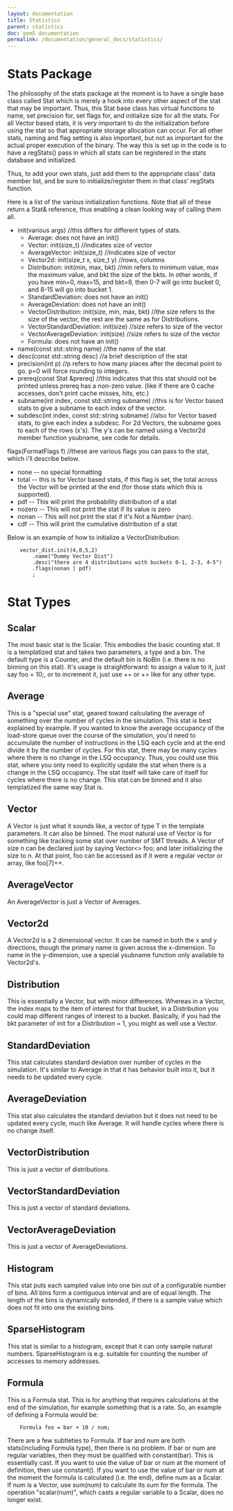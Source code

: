 ```yaml
---
layout: documentation
title: Statistics
parent: statistics
doc: gem5 documentation
permalink: /documentation/general_docs/statistics/
---
```


# Stats Package
The philosophy of the stats package at the moment is to have a single base class called Stat which is merely a hook into every other aspect of the stat that may be important. Thus, this Stat base class has virtual functions to name, set precision for, set flags for, and initialize size for all the stats. For all Vector based stats, it is very important to do the initialization before using the stat so that appropriate storage allocation can occur. For all other stats, naming and flag setting is also important, but not as important for the actual proper execution of the binary. The way this is set up in the code is to have a regStats() pass in which all stats can be registered in the stats database and initialized.

Thus, to add your own stats, just add them to the appropriate class' data member list, and be sure to initialize/register them in that class' regStats function.

Here is a list of the various initialization functions. Note that all of these return a Stat& reference, thus enabling a clean looking way of calling them all.

* init(various args) //this differs for different types of stats.
   * Average: does not have an init()
   * Vector: init(size_t) //indicates size of vector
   * AverageVector: init(size_t) //indicates size of vector
   * Vector2d: init(size_t x, size_t y) //rows, columns
   * Distribution: init(min, max, bkt) //min refers to minimum value, max the maximum value, and bkt the size of the bkts. In other words, if you have min=0, max=15, and bkt=8, then 0-7 will go into bucket 0, and 8-15 will go into bucket 1.
   * StandardDeviation: does not have an init()
   * AverageDeviation: does not have an init()
   * VectorDistribution: init(size, min, max, bkt) //the size refers to the size of the vector, the rest are the same as for Distributions.
   * VectorStandardDeviation: init(size) //size refers to size of the vector
   * VectorAverageDeviation: init(size) //size refers to size of the vector
   * Formula: does not have an init()
* name(const std::string name) //the name of the stat
* desc(const std::string desc) //a brief description of the stat
* precision(int p) //p refers to how many places after the decimal point to go. p=0 will force rounding to integers.
* prereq(const Stat &prereq) //this indicates that this stat should not be printed unless prereq has a non-zero value. (like if there are 0 cache accesses, don't print cache misses, hits, etc.)
* subname(int index, const std::string subname) //this is for Vector based stats to give a subname to each index of the vector.
* subdesc(int index, const std::string subname) //also for Vector based stats, to give each index a subdesc. For 2d Vectors, the subname goes to each of the rows (x's). The y's can be named using a Vector2d member function ysubname, see code for details.

flags(FormatFlags f) //these are various flags you can pass to the stat, which i'll describe below.

* none -- no special formatting
* total -- this is for Vector based stats, if this flag is set, the total across the Vector will be printed at the end (for those stats which this is supported).
* pdf -- This will print the probability distribution of a stat
* nozero -- This will not print the stat if its value is zero
* nonan -- This will not print the stat if it's Not a Number (nan).
* cdf -- This will print the cumulative distribution of a stat

Below is an example of how to initialize a VectorDistribution:

```
    vector_dist.init(4,0,5,2)
        .name("Dummy Vector Dist")
        .desc("there are 4 distributions with buckets 0-1, 2-3, 4-5")
        .flags(nonan | pdf)
        ;
```
# Stat Types #
## Scalar ## 
The most basic stat is the Scalar. This embodies the basic counting stat. It is a templatized stat and takes two parameters, a type and a bin. The default type is a Counter, and the default bin is NoBin (i.e. there is no binning on this stat). It's usage is straightforward: to assign a value to it, just say foo = 10;, or to increment it, just use ++ or += like for any other type.
## Average ##
This is a "special use" stat, geared toward calculating the average of something over the number of cycles in the simulation. This stat is best explained by example. If you wanted to know the average occupancy of the load-store queue over the course of the simulation, you'd need to accumulate the number of instructions in the LSQ each cycle and at the end divide it by the number of cycles. For this stat, there may be many cycles where there is no change in the LSQ occupancy. Thus, you could use this stat, where you only need to explicitly update the stat when there is a change in the LSQ occupancy. The stat itself will take care of itself for cycles where there is no change. This stat can be binned and it also templatized the same way Stat is.
## Vector ##
A Vector is just what it sounds like, a vector of type T in the template parameters. It can also be binned. The most natural use of Vector is for something like tracking some stat over number of SMT threads. A Vector of size n can be declared just by saying Vector<> foo; and later initializing the size to n. At that point, foo can be accessed as if it were a regular vector or array, like foo[7]++.
## AverageVector ##
An AverageVector is just a Vector of Averages.
## Vector2d ##
A Vector2d is a 2 dimensional vector. It can be named in both the x and y directions, though the primary name is given across the x-dimension. To name in the y-dimension, use a special ysubname function only available to Vector2d's.
## Distribution ##
This is essentially a Vector, but with minor differences. Whereas in a Vector, the index maps to the item of interest for that bucket, in a Distribution you could map different ranges of interest to a bucket. Basically, if you had the bkt parameter of init for a Distribution = 1, you might as well use a Vector.
## StandardDeviation ##
This stat calculates standard deviation over number of cycles in the simulation. It's similar to Average in that it has behavior built into it, but it needs to be updated every cycle.
## AverageDeviation ##
This stat also calculates the standard deviation but it does not need to be updated every cycle, much like Average. It will handle cycles where there is no change itself.
## VectorDistribution ##
This is just a vector of distributions.
## VectorStandardDeviation ##
This is just a vector of standard deviations.
## VectorAverageDeviation ##
This is just a vector of AverageDeviations.
## Histogram ##
This stat puts each sampled value into one bin out of a configurable number of bins. All bins form a contiguous interval and are of equal length. The length of the bins is dynamically extended, if there is a sample value which does not fit into one the existing bins.
## SparseHistogram ##
This stat is similar to a histogram, except that it can only sample natural numbers. SparseHistogram is e.g. suitable for counting the number of accesses to memory addresses.
## Formula ##
This is a Formula stat. This is for anything that requires calculations at the end of the simulation, for example something that is a rate. So, an example of defining a Formula would be:

```
    Formula foo = bar + 10 / num;
```

There are a few subtleties to Formula. If bar and num are both stats(including Formula type), then there is no problem. If bar or num are regular variables, then they must be qualified with constant(bar). This is essentially cast. If you want to use the value of bar or num at the moment of definition, then use constant(). If you want to use the value of bar or num at the moment the formula is calculated (i.e. the end), define num as a Scalar. If num is a Vector, use sum(num) to calculate its sum for the formula. The operation "scalar(num)", which casts a regular variable to a Scalar, does no longer exist.

